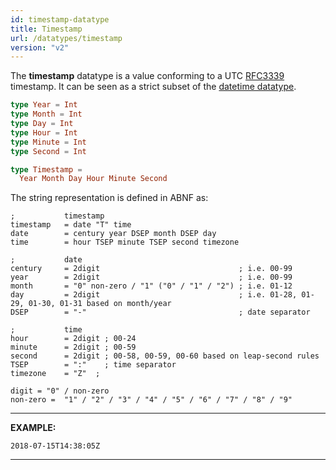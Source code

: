```yaml
---
id: timestamp-datatype
title: Timestamp
url: /datatypes/timestamp
version: "v2"
---
```


The **timestamp** datatype is a value conforming to a UTC [RFC3339](@rfc3339)
timestamp. It can be seen as a strict subset of the [datetime
datatype](/datatypes/datetime).

```elm
type Year = Int
type Month = Int
type Day = Int
type Hour = Int
type Minute = Int
type Second = Int

type Timestamp =
  Year Month Day Hour Minute Second
```

The string representation is defined in ABNF as:

```abnf
;           timestamp
timestamp   = date "T" time
date        = century year DSEP month DSEP day
time        = hour TSEP minute TSEP second timezone

;           date
century     = 2digit                               ; i.e. 00-99
year        = 2digit                               ; i.e. 00-99
month       = "0" non-zero / "1" ("0" / "1" / "2") ; i.e. 01-12
day         = 2digit                               ; i.e. 01-28, 01-29, 01-30, 01-31 based on month/year
DSEP        = "-"                                  ; date separator

;           time
hour        = 2digit ; 00-24
minute      = 2digit ; 00-59
second      = 2digit ; 00-58, 00-59, 00-60 based on leap-second rules
TSEP        = ":"    ; time separator
timezone    = "Z"  ;

digit = "0" / non-zero
non-zero =  "1" / "2" / "3" / "4" / "5" / "6" / "7" / "8" / "9"
```

***
**EXAMPLE:**

```
2018-07-15T14:38:05Z
```
***
